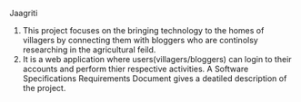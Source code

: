 Jaagriti

1. This project focuses on the bringing technology to the homes of villagers by connecting them with bloggers who are continolsy researching in the agricultural feild.
2. It is a web application where users(villagers/bloggers) can login to their accounts and perform thier respective activities.
A Software Specifications Requirements Document gives a deatiled description of the project.

